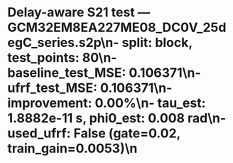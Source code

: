 # Delay-aware S21 test — GCM32EM8EA227ME08_DC0V_25degC_series.s2p\n- split: block, test_points: 80\n- baseline_test_MSE: 0.106371\n- ufrf_test_MSE: 0.106371\n- improvement: 0.00%\n- tau_est: 1.8882e-11 s, phi0_est: 0.008 rad\n- used_ufrf: False (gate=0.02, train_gain=0.0053)\n